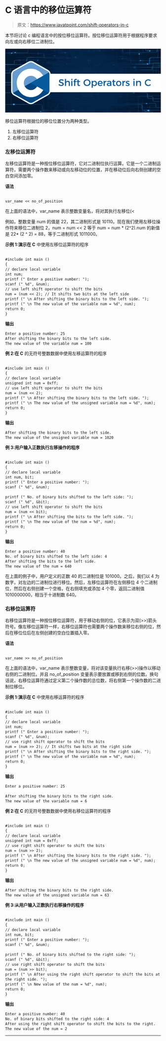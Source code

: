 # C 语言中的移位运算符

> 原文：<https://www.javatpoint.com/shift-operators-in-c>

本节将讨论 c 编程语言中的按位移位运算符。按位移位运算符用于根据程序要求向左或向右移位二进制位。

![Shift Operators in C](img/22ecb1df6d917629595d438f7de1fe8d.png)

移位运算符根据位的移位位置分为两种类型。

1.  左移位运算符
2.  右移位运算符

### 左移位运算符

左移位运算符是一种按位移位运算符，它对二进制位执行运算。它是一个二进制运算符，需要两个操作数来移动或向左移动位的位置，并在移动位后向右侧创建的空白空间添加零。

**语法**

```

var_name << no_of_position

```

在上面的语法中，var_name 表示整数变量名，将对其执行左移位(<

例如，整数变量 num 的值是 22，其二进制形式是 10110。现在我们使用左移位操作符来移位二进制位 2，num = num << 2 等于 num = num * (2^2).num 的新值是 22* (2 ^ 2) = 88，等于二进制形式 1011000。

**示例 1:演示在 C** 中使用左移位运算符的程序

```

#include int main ()
{
// declare local variable
int num;
printf (" Enter a positive number: ");
scanf (" %d", &num);
// use left shift operator to shift the bits
num = (num << 2); // It shifts two bits at the left side
printf (" \n After shifting the binary bits to the left side. ");
printf (" \n The new value of the variable num = %d", num);
return 0;
} 
```

**输出**

```
Enter a positive number: 25
After shifting the binary bits to the left side.
The new value of the variable num = 100 

```

**例 2:在 C** 的无符号整数数据中使用左移运算符的程序

```

#include int main ()
{
// declare local variable
unsigned int num = 0xff;
// use left shift operator to shift the bits
num = (num << 2);
printf (" \n After shifting the binary bits to the left side. ");
printf (" \n The new value of the unsigned variable num = %d", num);
return 0;
} 
```

**输出**

```
After shifting the binary bits to the left side.
The new value of the unsigned variable num = 1020 

```

**例 3:用户输入正数执行左移操作的程序**

```

#include int main ()
{
// declare local variable
int num, bit;
printf (" Enter a positive number: ");
scanf (" %d", &num);

printf (" No. of binary bits shifted to the left side: ");
scanf (" %d", &bit);
// use left shift operator to shift the bits
num = (num << bit);
printf (" \n After shifting the bits to the left side. ");
printf (" \n The new value of the num = %d", num);
return 0;
} 
```

**输出**

```
Enter a positive number: 40
No. of binary bits shifted to the left side: 4
After shifting the bits to the left side.
The new value of the num = 640   

```

在上面的例子中，用户定义的正数 40 的二进制位是 101000。之后，我们以 4 为数字，对左边的二进制位进行移位。然后，左移位运算符在左侧移位 4 个二进制位，然后在右侧创建一个空格，在右侧填充或添加 4 个零，返回二进制值 1010000000，相当于十进制数 640。

### 右移位运算符

右移位运算符是一种按位移位运算符，用于移动右侧的位，它表示为双(>>)箭头符号。像左移位运算符一样，右移位运算符也需要两个操作数来移位右侧的位，然后在移位位后在左侧创建的空白位置插入零。

**语法**

```

var_name >> no_of_position

```

在上面的语法中，var_name 表示整数变量，将对该变量执行右移(>>)操作以移动右侧的二进制位。并且 no_of_position 变量表示要放置或移到右侧的位数。换句话说，右移位运算符通过定义第二个操作数的总位数，将右侧第一个操作数的二进制位移位。

**示例 1:演示在 C** 中使用右移运算符的程序

```

#include int main ()
{
// declare local variable
int num;
printf (" Enter a positive number: ");
scanf (" %d", &num);
// use right shift operator to shift the bits
num = (num >> 2); // It shifts two bits at the right side
printf (" \n After shifting the binary bits to the right side. ");
printf (" \n The new value of the variable num = %d", num);
return 0;
} 
```

**输出**

```
Enter a positive number: 25

After shifting the binary bits to the right side.
The new value of the variable num = 6 

```

**例 2:在 C** 的无符号整数数据中使用右移位运算符的程序

```

#include int main ()
{
// declare local variable
unsigned int num = 0xff;
// use right shift operator to shift the bits
num = (num >> 2);
printf (" \n After shifting the binary bits to the right side. ");
printf (" \n The new value of the unsigned variable num = %d", num);
return 0;
} 
```

**输出**

```
After shifting the binary bits to the right side.
The new value of the unsigned variable num = 63 

```

**例 3:从用户输入正数执行右移操作的程序**

```

#include int main ()
{
// declare local variable
int num, bit;
printf (" Enter a positive number: ");
scanf (" %d", &num);

printf (" No. of binary bits shifted to the right side: ");
scanf (" %d", &bit);
// use right shift operator to shift the bits
num = (num >> bit);
printf (" \n After using the right shift operator to shift the bits at the right side. ");
printf (" \n New value of the num = %d", num);
return 0;
} 
```

**输出**

```
Enter a positive number: 40
No. of binary bits shifted to the right side: 4
After using the right shift operator to shift the bits to the right. 
The new value of the num = 2 

```

* * *